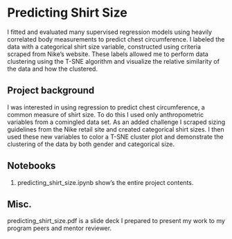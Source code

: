 # Predicting Shirt Size
I fitted and evaluated many supervised regression models using heavily correlated body measurements to predict chest circumference. I labeled the data with a categorical shirt size variable, constructed using criteria scraped from Nike’s website. These labels allowed me to perform data clustering using the T-SNE algorithm and visualize the relative similarity of the data and how the clustered.

## Project background
I was interested in using regression to predict chest circumference, a common measure of shirt size. To do this I used only anthropometric variables from a comingled data set. As an added challenge I scraped sizing guidelines from the Nike retail site and created categorical shirt sizes. I then used these new variables to color a T-SNE cluster plot and demonstrate the clustering of the data by both gender and categorical size. 
## Notebooks
1.	predicting_shirt_size.ipynb show’s the entire project contents. 
## Misc.
predicting_shirt_size.pdf is a slide deck I prepared to present my work to my program peers and mentor reviewer.  



